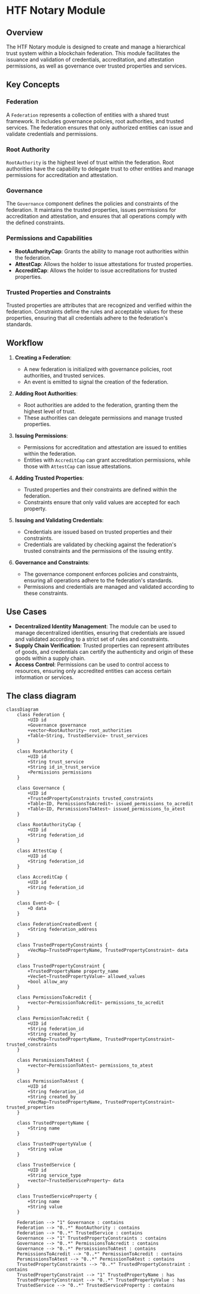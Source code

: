 # HTF Notary Module

## Overview

The HTF Notary module is designed to create and manage a hierarchical trust system within a blockchain federation. This module facilitates the issuance and validation of credentials, accreditation, and attestation permissions, as well as governance over trusted properties and services.

## Key Concepts

### Federation

A `Federation` represents a collection of entities with a shared trust framework. It includes governance policies, root authorities, and trusted services. The federation ensures that only authorized entities can issue and validate credentials and permissions.

### Root Authority

`RootAuthority` is the highest level of trust within the federation. Root authorities have the capability to delegate trust to other entities and manage permissions for accreditation and attestation.

### Governance

The `Governance` component defines the policies and constraints of the federation. It maintains the trusted properties, issues permissions for accreditation and attestation, and ensures that all operations comply with the defined constraints.

### Permissions and Capabilities

- **RootAuthorityCap**: Grants the ability to manage root authorities within the federation.
- **AttestCap**: Allows the holder to issue attestations for trusted properties.
- **AccreditCap**: Allows the holder to issue accreditations for trusted properties.

### Trusted Properties and Constraints

Trusted properties are attributes that are recognized and verified within the federation. Constraints define the rules and acceptable values for these properties, ensuring that all credentials adhere to the federation's standards.

## Workflow

1. **Creating a Federation**:
   - A new federation is initialized with governance policies, root authorities, and trusted services.
   - An event is emitted to signal the creation of the federation.

2. **Adding Root Authorities**:
   - Root authorities are added to the federation, granting them the highest level of trust.
   - These authorities can delegate permissions and manage trusted properties.

3. **Issuing Permissions**:
   - Permissions for accreditation and attestation are issued to entities within the federation.
   - Entities with `AccreditCap` can grant accreditation permissions, while those with `AttestCap` can issue attestations.

4. **Adding Trusted Properties**:
   - Trusted properties and their constraints are defined within the federation.
   - Constraints ensure that only valid values are accepted for each property.

5. **Issuing and Validating Credentials**:
   - Credentials are issued based on trusted properties and their constraints.
   - Credentials are validated by checking against the federation's trusted constraints and the permissions of the issuing entity.

6. **Governance and Constraints**:
   - The governance component enforces policies and constraints, ensuring all operations adhere to the federation's standards.
   - Permissions and credentials are managed and validated according to these constraints.

## Use Cases

- **Decentralized Identity Management**: The module can be used to manage decentralized identities, ensuring that credentials are issued and validated according to a strict set of rules and constraints.
- **Supply Chain Verification**: Trusted properties can represent attributes of goods, and credentials can certify the authenticity and origin of these goods within a supply chain.
- **Access Control**: Permissions can be used to control access to resources, ensuring only accredited entities can access certain information or services.

## The class diagram

```mermaid
classDiagram
    class Federation {
        +UID id
        +Governance governance
        +vector~RootAuthority~ root_authorities
        +Table~String, TrustedService~ trust_services
    }

    class RootAuthority {
        +UID id
        +String trust_service
        +String id_in_trust_service
        +Permissions permissions
    }

    class Governance {
        +UID id
        +TrustedPropertyConstraints trusted_constraints
        +Table~ID, PermissionsToAcredit~ issued_permissions_to_acredit
        +Table~ID, PersmissionsToAtest~ issued_permissions_to_atest
    }

    class RootAuthorityCap {
        +UID id
        +String federation_id
    }

    class AttestCap {
        +UID id
        +String federation_id
    }

    class AccreditCap {
        +UID id
        +String federation_id
    }

    class Event~D~ {
        +D data
    }

    class FederationCreatedEvent {
        +String federation_address
    }

    class TrustedPropertyConstraints {
        +VecMap~TrustedPropertyName, TrustedPropertyConstraint~ data
    }

    class TrustedPropertyConstraint {
        +TrustedPropertyName property_name
        +VecSet~TrustedPropertyValue~ allowed_values
        +bool allow_any
    }

    class PermissionsToAcredit {
        +vector~PermissionToAcredit~ permissions_to_acredit
    }

    class PermissionToAcredit {
        +UID id
        +String federation_id
        +String created_by
        +VecMap~TrustedPropertyName, TrustedPropertyConstraint~ trusted_constraints
    }

    class PersmissionsToAtest {
        +vector~PermissionToAtest~ permissions_to_atest
    }

    class PermissionToAtest {
        +UID id
        +String federation_id
        +String created_by
        +VecMap~TrustedPropertyName, TrustedPropertyConstraint~ trusted_properties
    }

    class TrustedPropertyName {
        +String name
    }

    class TrustedPropertyValue {
        +String value
    }

    class TrustedService {
        +UID id
        +String service_type
        +vector~TrustedServiceProperty~ data
    }

    class TrustedServiceProperty {
        +String name
        +String value
    }

    Federation --> "1" Governance : contains
    Federation --> "0..*" RootAuthority : contains
    Federation --> "0..*" TrustedService : contains
    Governance --> "1" TrustedPropertyConstraints : contains
    Governance --> "0..*" PermissionsToAcredit : contains
    Governance --> "0..*" PersmissionsToAtest : contains
    PermissionsToAcredit --> "0..*" PermissionToAcredit : contains
    PersmissionsToAtest --> "0..*" PermissionToAtest : contains
    TrustedPropertyConstraints --> "0..*" TrustedPropertyConstraint : contains
    TrustedPropertyConstraint --> "1" TrustedPropertyName : has
    TrustedPropertyConstraint --> "0..*" TrustedPropertyValue : has
    TrustedService --> "0..*" TrustedServiceProperty : contains

```
